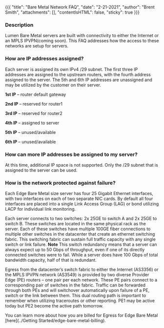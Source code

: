 {{{
  "title": "Bare Metal Network FAQ",
  "date": "2-21-2021",
  "author": "Brent Smith",
  "attachments": [],
  "contentIsHTML": false,
  "sticky": true
}}}


### Description

Lumen Bare Metal servers are built with connectivity to either the Internet or an MPLS IPVPN(coming soon).
This FAQ addresses how the access to these networks are setup for servers.


### How are IP addresses assigned?

 Each server is assigned its own IPv4 /29 subnet.
 The first three IP addresses are assigned to the upstream routers, with the fourth address assigned to the server.
 The 5th and 6th IP addresses are unassigned and may be utilized by the customer on their server.


**1st IP** – router default gateway

**2nd IP** – reserved for router1

**3rd IP** – reserved for router2

**4th IP** – assigned to server

**5th IP** – unused/available

**6th IP** – unused/available


### How can more IP addresses be assigned to my server?

At this time, additional IP space is not supported. Only the /29 subnet that is assigned to the server can be used.

### How is the network protected against failure?

 Each Edge Bare Metal size server has four 25 Gigabit Ethernet interfaces, with two interfaces on each of two separate NIC cards.
 By default all four interfaces are placed into a single Link Access Group (LAG) or bond utilizing LACP for individual link monitoring.

 Each server connects to two switches: 2x 25GE to switch A and 2x 25GE to switch B.
 These switches are located in the same physical rack as the server.
 Each of these switches have multiple 100GE fiber connections to multiple other switches in the datacenter that create an ethernet switching fabric.
 This switching fabric can sustain full traffic capacity with any single switch or link failure.
 **Note** This switch redundancy means that a server can always expect up to 50 Gbps of throughput, even if one of its directly connected switches were to fail.
 While a server does have 100 Gbps of total bandwidth capacity, half of that is redundant.

Egress from the datacenter’s switch fabric to either the Internet (AS3356) or the MPLS IPVPN network (AS3549) is provided by two diverse Provider Edge (PE) routers – one pair per each network. These PE pairs connect to a corresponding pair of switches in the fabric. Traffic can be forwarded through both PEs and will switchover automatically upon failure of a PE, switch or the link between them. This dual routing path is important to remember when utilizing traceroutes or other reporting. PE1 may be active today but PE2 become the active path tomorrow.

You can learn more about how you are billed for Egress for Edge Bare Metal [here](../Getting Started/edge-bare-metal-billing).
